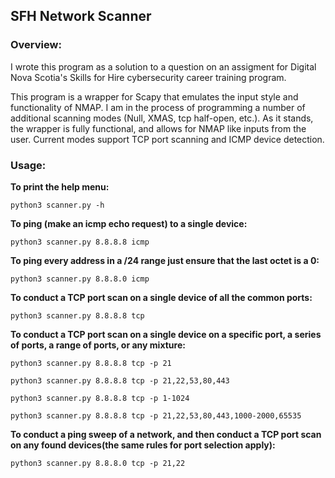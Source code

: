 ## SFH Network Scanner

### Overview:

I wrote this program as a solution to a question on an assigment for Digital Nova Scotia's Skills for Hire cybersecurity career training program. 


This program is a wrapper for Scapy that emulates the input style and functionality of NMAP. I am in the process of programming a number of additional scanning modes (Null, XMAS, tcp half-open, etc.). As it stands, the wrapper is fully functional, and allows for NMAP like inputs from the user. Current modes support TCP port scanning and ICMP device detection.


### Usage:


**To print the help menu:**

```python3 scanner.py -h```

**To ping (make an icmp echo request) to a single device:**

```python3 scanner.py 8.8.8.8 icmp```

**To ping every address in a /24 range just ensure that the last octet is a 0:**

```python3 scanner.py 8.8.8.0 icmp```

**To conduct a TCP port scan on a single device of all the common ports:**

```python3 scanner.py 8.8.8.8 tcp```

**To conduct a TCP port scan on a single device on a specific port, a series of ports, a range of ports, or any mixture:**

```python3 scanner.py 8.8.8.8 tcp -p 21```

```python3 scanner.py 8.8.8.8 tcp -p 21,22,53,80,443```

```python3 scanner.py 8.8.8.8 tcp -p 1-1024```

```python3 scanner.py 8.8.8.8 tcp -p 21,22,53,80,443,1000-2000,65535```

**To conduct a ping sweep of a network, and then conduct a TCP port scan on any found devices(the same rules for port selection apply):**

```python3 scanner.py 8.8.8.0 tcp -p 21,22```
